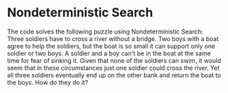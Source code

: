 # Nondeterministic Search
The code solves the following puzzle using Nondeterministic Search:          
Three soldiers have to cross a river without a bridge. Two boys with a boat agree to help the soldiers, but the boat is so small it can support only one soldier or two boys. A soldier and a boy can't be in the boat at the same time for fear of sinking it. Given that none of the soldiers can swim, it would seem that in these circumstances just one soldier could cross the river. Yet all three soldiers eventually end up on the other bank and return the boat to the boys. How do they do it?
